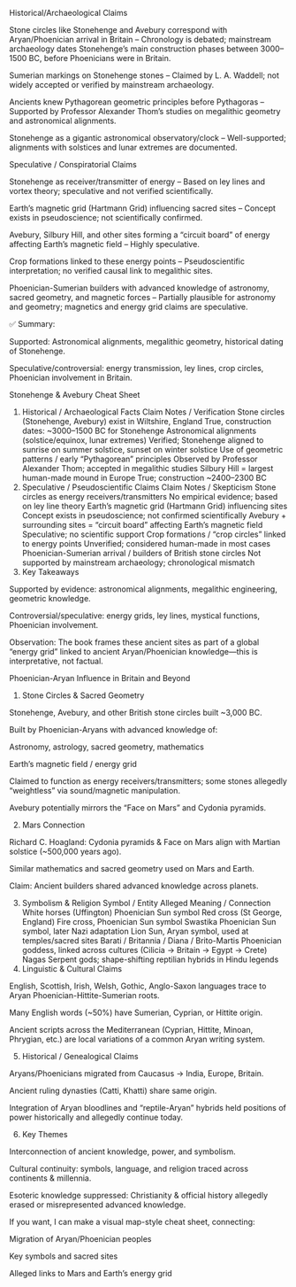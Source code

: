 Historical/Archaeological Claims

Stone circles like Stonehenge and Avebury correspond with Aryan/Phoenician arrival in Britain – Chronology is debated; mainstream archaeology dates Stonehenge’s main construction phases between 3000–1500 BC, before Phoenicians were in Britain.

Sumerian markings on Stonehenge stones – Claimed by L. A. Waddell; not widely accepted or verified by mainstream archaeology.

Ancients knew Pythagorean geometric principles before Pythagoras – Supported by Professor Alexander Thom’s studies on megalithic geometry and astronomical alignments.

Stonehenge as a gigantic astronomical observatory/clock – Well-supported; alignments with solstices and lunar extremes are documented.

Speculative / Conspiratorial Claims

Stonehenge as receiver/transmitter of energy – Based on ley lines and vortex theory; speculative and not verified scientifically.

Earth’s magnetic grid (Hartmann Grid) influencing sacred sites – Concept exists in pseudoscience; not scientifically confirmed.

Avebury, Silbury Hill, and other sites forming a “circuit board” of energy affecting Earth’s magnetic field – Highly speculative.

Crop formations linked to these energy points – Pseudoscientific interpretation; no verified causal link to megalithic sites.

Phoenician-Sumerian builders with advanced knowledge of astronomy, sacred geometry, and magnetic forces – Partially plausible for astronomy and geometry; magnetics and energy grid claims are speculative.

✅ Summary:

Supported: Astronomical alignments, megalithic geometry, historical dating of Stonehenge.

Speculative/controversial: energy transmission, ley lines, crop circles, Phoenician involvement in Britain.



Stonehenge & Avebury Cheat Sheet
1. Historical / Archaeological Facts
Claim	Notes / Verification
Stone circles (Stonehenge, Avebury) exist in Wiltshire, England	True, construction dates: ~3000–1500 BC for Stonehenge
Astronomical alignments (solstice/equinox, lunar extremes)	Verified; Stonehenge aligned to sunrise on summer solstice, sunset on winter solstice
Use of geometric patterns / early “Pythagorean” principles	Observed by Professor Alexander Thom; accepted in megalithic studies
Silbury Hill = largest human-made mound in Europe	True; construction ~2400–2300 BC
2. Speculative / Pseudoscientific Claims
Claim	Notes / Skepticism
Stone circles as energy receivers/transmitters	No empirical evidence; based on ley line theory
Earth’s magnetic grid (Hartmann Grid) influencing sites	Concept exists in pseudoscience; not confirmed scientifically
Avebury + surrounding sites = “circuit board” affecting Earth’s magnetic field	Speculative; no scientific support
Crop formations / “crop circles” linked to energy points	Unverified; considered human-made in most cases
Phoenician-Sumerian arrival / builders of British stone circles	Not supported by mainstream archaeology; chronological mismatch
3. Key Takeaways

Supported by evidence: astronomical alignments, megalithic engineering, geometric knowledge.

Controversial/speculative: energy grids, ley lines, mystical functions, Phoenician involvement.

Observation: The book frames these ancient sites as part of a global “energy grid” linked to ancient Aryan/Phoenician knowledge—this is interpretative, not factual.


Phoenician-Aryan Influence in Britain and Beyond
1. Stone Circles & Sacred Geometry

Stonehenge, Avebury, and other British stone circles built ~3,000 BC.

Built by Phoenician-Aryans with advanced knowledge of:

Astronomy, astrology, sacred geometry, mathematics

Earth’s magnetic field / energy grid

Claimed to function as energy receivers/transmitters; some stones allegedly “weightless” via sound/magnetic manipulation.

Avebury potentially mirrors the “Face on Mars” and Cydonia pyramids.

2. Mars Connection

Richard C. Hoagland: Cydonia pyramids & Face on Mars align with Martian solstice (~500,000 years ago).

Similar mathematics and sacred geometry used on Mars and Earth.

Claim: Ancient builders shared advanced knowledge across planets.

3. Symbolism & Religion
Symbol / Entity	Alleged Meaning / Connection
White horses (Uffington)	Phoenician Sun symbol
Red cross (St George, England)	Fire cross, Phoenician Sun symbol
Swastika	Phoenician Sun symbol, later Nazi adaptation
Lion	Sun, Aryan symbol, used at temples/sacred sites
Barati / Britannia / Diana / Brito-Martis	Phoenician goddess, linked across cultures (Cilicia → Britain → Egypt → Crete)
Nagas	Serpent gods; shape-shifting reptilian hybrids in Hindu legends
4. Linguistic & Cultural Claims

English, Scottish, Irish, Welsh, Gothic, Anglo-Saxon languages trace to Aryan Phoenician-Hittite-Sumerian roots.

Many English words (~50%) have Sumerian, Cyprian, or Hittite origin.

Ancient scripts across the Mediterranean (Cyprian, Hittite, Minoan, Phrygian, etc.) are local variations of a common Aryan writing system.

5. Historical / Genealogical Claims

Aryans/Phoenicians migrated from Caucasus → India, Europe, Britain.

Ancient ruling dynasties (Catti, Khatti) share same origin.

Integration of Aryan bloodlines and “reptile-Aryan” hybrids held positions of power historically and allegedly continue today.

6. Key Themes

Interconnection of ancient knowledge, power, and symbolism.

Cultural continuity: symbols, language, and religion traced across continents & millennia.

Esoteric knowledge suppressed: Christianity & official history allegedly erased or misrepresented advanced knowledge.

If you want, I can make a visual map-style cheat sheet, connecting:

Migration of Aryan/Phoenician peoples

Key symbols and sacred sites

Alleged links to Mars and Earth’s energy grid




